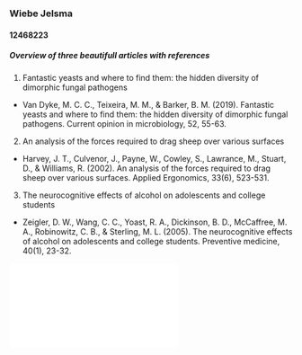 ### Wiebe Jelsma 
#### 12468223

##### Overview of three beautifull articles with references
1. Fantastic yeasts and where to find them: the hidden diversity of dimorphic fungal pathogens
* Van Dyke, M. C. C., Teixeira, M. M., & Barker, B. M. (2019). Fantastic yeasts and where to find them: the hidden diversity of dimorphic fungal pathogens. Current opinion in microbiology, 52, 55-63.

2. An analysis of the forces required to drag sheep over various surfaces
* Harvey, J. T., Culvenor, J., Payne, W., Cowley, S., Lawrance, M., Stuart, D., & Williams, R. (2002). An analysis of the forces required to drag sheep over various surfaces. Applied Ergonomics, 33(6), 523-531.

3. The neurocognitive effects of alcohol on adolescents and college students
* Zeigler, D. W., Wang, C. C., Yoast, R. A., Dickinson, B. D., McCaffree, M. A., Robinowitz, C. B., & Sterling, M. L. (2005). The neurocognitive effects of alcohol on adolescents and college students. Preventive medicine, 40(1), 23-32.

![Click here to go to the line graph](picture.pdf) 
